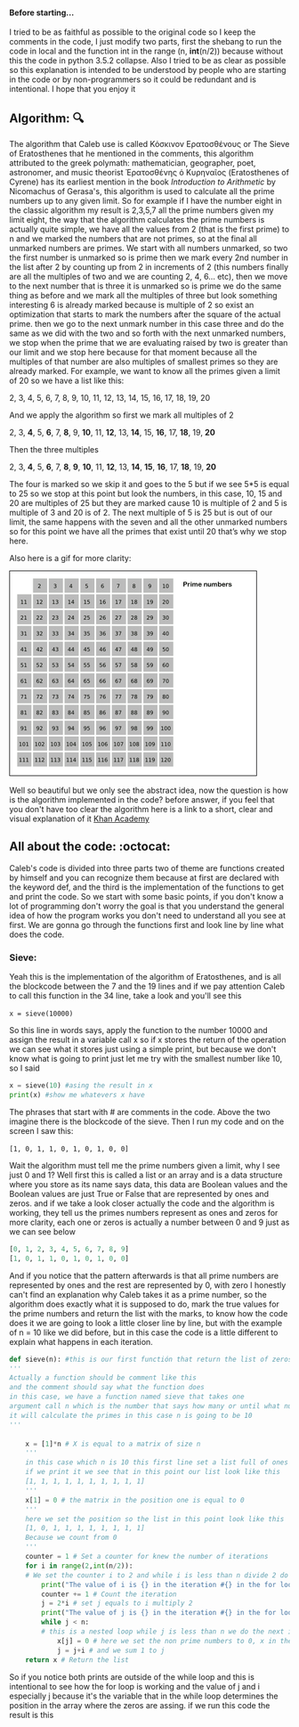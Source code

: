 #### Before starting...

I tried to be as faithful as possible to the original code so I keep the comments in the code, I just modify two parts, first the shebang to run the code in local and the function int in the range (n, **int**(n/2)) because without this the code in python 3.5.2 collapse. Also I tried to be as clear as possible so this explanation is intended to be understood by people who are starting in the code or by non-programmers so it could be redundant and is intentional. I hope that you enjoy it

## Algorithm: :mag:

The algorithm that Caleb use is called Κόσκινον Ερατοσθένους or The Sieve of Eratosthenes that he mentioned in the comments, this algorithm attributed to the greek polymath: mathematician, geographer, poet, astronomer, and music theorist Ἐρατοσθένης ὁ Κυρηναῖος (Eratosthenes of Cyrene) has its earliest mention in the book *Introduction to Arithmetic* by Nicomachus of Gerasa's, this algorithm is used to calculate all the prime numbers up to any given limit. So for example if I have the number eight in the classic algorithm my result is 2,3,5,7 all the prime numbers given my limit eight, the way that the algorithm calculates the prime numbers is actually quite simple, we have all the values from 2 (that is the first prime) to n and we marked the numbers that are not primes, so at the final all unmarked numbers are primes. We start with all numbers unmarked, so two the first number is unmarked so is prime then we mark every 2nd number in the list after 2 by counting up from 2 in increments of 2 (this numbers finally are all the multiples of two and we are counting 2, 4, 6... etc), then we move to the next number that is three it is unmarked so is prime we do the same thing as before and we mark all the multiples of three but look something interesting 6 is already marked because is multiple of 2 so exist an optimization that starts to mark the numbers after the square of the actual prime. then we go to the next unmark number in this case three and do the same as we did with the two and so forth with the next unmarked numbers, we stop when the prime that we are evaluating raised by two is greater than our limit and we stop here because for that moment because all the multiples of that number are also multiples of smallest primes so they are already marked. For example, we want to know all the primes given a limit of 20 so we have a list like this:

2, 3, 4, 5, 6, 7, 8, 9, 10, 11, 12, 13, 14, 15, 16, 17, 18, 19, 20

And we apply the algorithm so first we mark all multiples of 2 

2, 3, **4**, 5, **6**, 7, **8**, 9, **10**, 11, **12**, 13, **14**, 15, **16**, 17, **18**, 19, **20**

Then the three multiples

 2, 3, **4**, 5, **6**, 7, **8**, **9**, **10**, 11, **12**, 13, **14**, **15**, **16**, 17, **18**, 19, **20**

The four is marked so we skip it and goes to the 5 but if we see 5*5 is equal to 25 so we stop at this point but look the numbers, in this case, 10, 15 and 20 are multiples of 25 but they are marked cause 10 is multiple of 2 and 5 is multiple of 3 and 20 is of 2. The next multiple of 5 is 25 but is out of our limit, the same happens with the seven and all the other unmarked numbers so for this point we have all the primes that exist until 20 that’s why we stop here.

Also here is a gif for more clarity:

![](Sieve_of_Eratosthenes_animation.gif)

Well so beautiful but we only see the abstract idea, now the question is how is the algorithm implemented in the code? before answer, if you feel that you don't have too clear the algorithm here is a link to a short, clear and visual explanation of it [Khan Academy](https://es.khanacademy.org/computing/computer-science/cryptography/comp-number-theory/v/sieve-of-eratosthenes-prime-adventure-part-4) 


## All about the code: :octocat:

Caleb's code is divided into three parts two of theme are functions created by himself and you can recognize them because at first are declared with the keyword def, and the third is the implementation of the functions to get and print the code. So we start with some basic points, if you don't know a lot of programming don't worry the goal is that you understand the general idea of how the program works you don't need to understand all you see at first. We are gonna go through the functions first and look line by line what does the code.

### Sieve:

Yeah this is the implementation of the algorithm of Eratosthenes, and is all the blockcode between the 7 and the 19 lines and if we pay attention Caleb to call this function in the 34 line, take a look and you'll see this

`x = sieve(10000)`

So this line in words says, apply the function to the number 10000 and assign the result in a variable call x so if x stores the return of the operation we can see what it stores just using a simple print, but because we don't know what is going to print just let me try with the smallest number like 10, so I said

```python
x = sieve(10) #asing the result in x
print(x) #show me whatevers x have
```
The phrases that start with # are comments in the code. Above the two imagine there is the blockcode of the sieve. Then I run my code and on the screen I saw this:

`[1, 0, 1, 1, 0, 1, 0, 1, 0, 0]`

Wait the algorithm must tell me the prime numbers given a limit, why I see just 0 and 1?
Well first this is called a list or an array and is a data structure where you store as its name says data, this data are Boolean values and the Boolean values are just True or False that are represented by ones and zeros. and if we take a look closer actually the code and the algorithm is working, they tell us the primes numbers represent as ones and zeros for more clarity, each one or zeros is actually a number between 0 and 9 just as we can see below

````python
[0, 1, 2, 3, 4, 5, 6, 7, 8, 9]
[1, 0, 1, 1, 0, 1, 0, 1, 0, 0]
````
And if you notice that the pattern afterwards is that all prime numbers are represented by ones and the rest are represented by 0, with zero I honestly can't find an explanation why Caleb takes it as a prime number, so the algorithm does exactly what it is supposed to do, mark the true values for the prime numbers and return the list with the marks, to know how the code does it we are going to look a little closer line by line, but with the example of n = 10 like we did before, but in this case the code is a little different to explain what happens in each iteration.

````python
def sieve(n): #this is our first functión that return the list of zeros and ones
'''
Actually a function should be comment like this
and the comment should say what the function does
in this case, we have a function named sieve that takes one 
argument call n which is the number that says how many or until what number
it will calculate the primes in this case n is going to be 10
'''

    x = [1]*n # X is equal to a matrix of size n 
	'''
	in this case which n is 10 this first line set a list full of ones of size n
	if we print it we see that in this point our list look like this
	[1, 1, 1, 1, 1, 1, 1, 1, 1, 1]
	'''
    x[1] = 0 # the matrix in the position one is equal to 0
	'''
	here we set the position so the list in this point look like this
	[1, 0, 1, 1, 1, 1, 1, 1, 1, 1]
	Because we count from 0 
	'''
	counter = 1 # Set a counter for knew the number of iterations 
    for i in range(2,int(n/2)):
	# We set the counter i to 2 and while i is less than n divide 2 do the instructions below
		print("The value of i is {} in the iteration #{} in the for loop".format(i, counter))
	 	counter += 1 # Count the iteration
        j = 2*i # set j equals to i multiply 2
		print("The value of j is {} in the iteration #{} in the for loop".format(j, counter - 1))
        while j < n: 
		# this is a nested loop while j is less than n we do the next instructions
            x[j] = 0 # here we set the non prime numbers to 0, x in the position j is equals to 0
            j = j+i # and we sum 1 to j
    return x # Return the list
````
So if you notice both prints are outside of the while loop and this is intentional to see how the for loop is working and the value of j and i especially j because it's the variable that in the while loop determines the position in the array where the zeros are assing. if we run this code the result is this 

